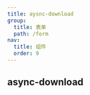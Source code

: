 ```yaml
---
title: aysnc-download
group:
  title: 表单
  path: /form
nav:
  title: 组件
  order: 9
---
```


## async-download
